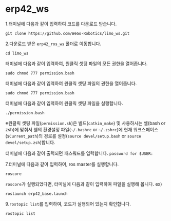 # erp42_ws

1.터미널에 다음과 같이 입력하여 코드를 다운로드 받습니다.

```
git clone https://github.com/WeGo-Robotics/limo_ws.git
```

2.다운로드 받은 ```erp42_ros_ws``` 폴더로 이동합니다.

```
cd limo_ws
```

터미널에 다음과 같이 입력하여, 원클릭 셋팅 파일의 모든 권한을 열어줍니다.

```sudo chmod 777 permission.bash```

터미널에 다음과 같이 입력하여 원클릭 셋팅 파일의 권한을 열어줍니다.

```
sudo chmod 777 permission.bash
```

터미널에 다음과 같이 입력하여 원클릭 셋팅 파일을 실행합니다.
```
./permission.bash
```

※원클릭 셋팅 파일(```permission.sh```)은 빌드(```catkin_make```) 및 사용하시는 쉘(bash or zsh)에 맞춰서 쉘의 환경설정 파일(```~/.bashrc``` or ```~/.zshrc```)에 현재 워크스페이스(```$Current_path```)의 경로를 설정(```source devel/setup.bash``` or ```source devel/setup.zsh```)합니다.

터미널에 다음과 같이 출력되면 패스워드를 입력합니다.
```password for $USER:```

7.터미널에 다음과 같이 입력하여, ros master를 실행합니다.

```
roscore
```

```roscore```가 실행되었다면, 터미널에 다음과 같이 입력하여 파일을 실행해 봅니다.
ex)

```
roslaunch erp42_base.launch
```

9.```rostopic list```를 입력하여, 코드가 실행되어 있는지 확인합니다.

```
rostopic list
```
